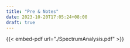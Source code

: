 ```yaml
---
title: "Pre & Notes"
date: 2023-10-20T17:05:24+08:00
draft: true
---
```


{{< embed-pdf url="./SpectrumAnalysis.pdf" >}}

